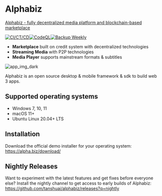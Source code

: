 # Alphabiz

[Alphabiz - fully decentralized media platform and blockchain-based marketplace](https://alpha.biz/)

[![CI/CT/CD](https://github.com/tanshuai/alphabiz/actions/workflows/release-nightly.yml/badge.svg)](https://github.com/tanshuai/alphabiz/actions/workflows/release-nightly.yml)[![CodeQL](https://github.com/tanshuai/alphabiz/actions/workflows/codeql-analysis.yml/badge.svg)](https://github.com/tanshuai/alphabiz/actions/workflows/codeql-analysis.yml)[![Backup Weekly](https://github.com/tanshuai/alphabiz/actions/workflows/weekly.yml/badge.svg)](https://github.com/tanshuai/alphabiz/actions/workflows/weekly.yml)

- **Marketplace** built on credit system with decentralized technologies
- **Streaming Media** with P2P technologies
- **Media Player** supports mainstream formats & subtitles

![app_img_dark](https://user-images.githubusercontent.com/92558550/211519797-4e766719-f6cf-420e-9e04-0057150c5c3a.jpg)

Alphabiz is an open source desktop & mobile framework & sdk to build web 3 apps.

## Supported operating systems

- Windows 7, 10, 11
- macOS 11+
- Ubuntu Linux 20.04+ LTS 

## Installation

Download the official demo installer for your operating system: https://alpha.biz/download/

## Nightly Releases

Want to experiment with the latest features and get fixes before everyone else? Install the nightly channel to get access to early builds of Alphabiz: https://github.com/tanshuai/alphabiz/releases?q=nightly

